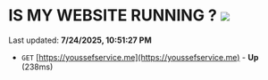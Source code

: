 # IS MY WEBSITE RUNNING ? [![](https://img.shields.io/static/v1?label=Sponsor&message=%E2%9D%A4&logo=GitHub&color=%23fe8e86)](https://github.com/sponsors/Youssef-Lehmam)

Last updated: **7/24/2025, 10:51:27 PM**

- `GET` [https://youssefservice.me](https://youssefservice.me) - **Up** (238ms)
